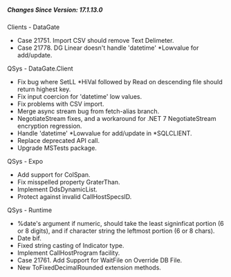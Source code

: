<h5 id="SinceVersion">Changes Since Version: 17.1.13.0</h5>

<span class="changeNoteHeading">Clients - DataGate</span>
<ul>
    <li>Case 21751. Import CSV should remove Text Delimeter.</li>
    <li>Case 21778. DG Linear doesn't handle 'datetime' *Lowvalue for add/update.</li>
</ul>

<span class="changeNoteHeading">QSys - DataGate.Client</span>
<ul>
    <li>Fix bug where SetLL *HiVal followed by Read on descending file should return highest key.</li>
    <li>Fix input coercion for &#39;datetime&#39; low values.</li>
    <li>Fix problems with CSV import.</li>
    <li>Merge async stream bug from fetch-alias branch.</li>
    <li>NegotiateStream fixes, and a workaround for .NET 7 NegotiateStream encryption regression.</li>
    <li>Handle &#39;datetime&#39; *Lowvalue for add/update in *SQLCLIENT.</li>
    <li>Replace deprecated API call.</li>
    <li>Upgrade MSTests package.</li>
</ul>

<span class="changeNoteHeading">QSys - Expo</span>
<ul>
    <li>Add support for ColSpan.</li>
    <li>Fix misspelled property GraterThan.</li>
    <li>Implement DdsDynamicList.</li>
    <li>Protect against invalid CallHostSpecsID.</li>
</ul>

<span class="changeNoteHeading">QSys - Runtime</span>
<ul>
    <li>%date&#39;s argument if numeric, should take the least signinficat portion (6 or 8 digits), and if character string the leftmost portion (6 or 8 chars).</li>
    <li>Date bif.</li>
    <li>Fixed string casting of Indicator type.</li>
    <li>Implement CallHostProgram facility.</li>
    <li>Case 21761. Add Support for WaitFile on Override DB File.</li>
    <li>New ToFixedDecimalRounded extension methods.</li>
</ul>